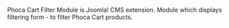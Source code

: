 Phoca Cart Filter Module is Joomla! CMS extension. Module which displays filtering form - to filter Phoca Cart products.